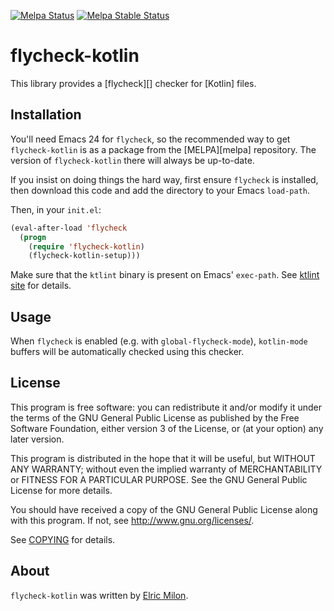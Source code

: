 [![Melpa Status](http://melpa.org/packages/flycheck-kotlin-badge.svg)](http://melpa.org/#/flycheck-kotlin)
[![Melpa Stable Status](http://stable.melpa.org/packages/flycheck-kotlin-badge.svg)](http://stable.melpa.org/#/flycheck-kotlin)

flycheck-kotlin
===============

This library provides a [flycheck][] checker for [Kotlin] files.

Installation
------------

You'll need Emacs 24 for `flycheck`, so the recommended way to get
`flycheck-kotlin` is as a package from the [MELPA][melpa]
repository. The version of `flycheck-kotlin` there will always be
up-to-date.

If you insist on doing things the hard way, first ensure `flycheck` is
installed, then download this code and add the directory to your Emacs
`load-path`.

Then, in your `init.el`:

```lisp
(eval-after-load 'flycheck
  (progn
    (require 'flycheck-kotlin)
    (flycheck-kotlin-setup)))
```

Make sure that the `ktlint` binary is present on Emacs' `exec-path`.
See [ktlint site](https://github.com/shyiko/ktlint) for details.


Usage
-----

When `flycheck` is enabled (e.g. with `global-flycheck-mode`), `kotlin-mode`
buffers will be automatically checked using this checker.

License
-------

This program is free software: you can redistribute it and/or modify it under
the terms of the GNU General Public License as published by the Free Software
Foundation, either version 3 of the License, or (at your option) any later
version.

This program is distributed in the hope that it will be useful, but WITHOUT ANY
WARRANTY; without even the implied warranty of MERCHANTABILITY or FITNESS FOR A
PARTICULAR PURPOSE.  See the GNU General Public License for more details.

You should have received a copy of the GNU General Public License along with
this program.  If not, see http://www.gnu.org/licenses/.

See
[COPYING](https://github.com/whirm/flycheck-kotlin/blob/master/LICENSE)
for details.

About
-----

`flycheck-kotlin` was written by [Elric Milon](https://github.com/whirm).
